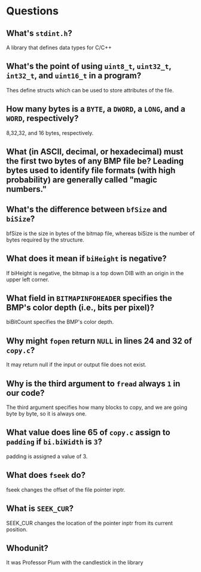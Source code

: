 # Questions

## What's `stdint.h`?

A library that defines data types for C/C++
## What's the point of using `uint8_t`, `uint32_t`, `int32_t`, and `uint16_t` in a program?

Thes define structs which can be used to store attributes of the file.

## How many bytes is a `BYTE`, a `DWORD`, a `LONG`, and a `WORD`, respectively?

8,32,32, and 16 bytes, respectively.

## What (in ASCII, decimal, or hexadecimal) must the first two bytes of any BMP file be? Leading bytes used to identify file formats (with high probability) are generally called "magic numbers."



## What's the difference between `bfSize` and `biSize`?

bfSize is the size in bytes of the bitmap file, whereas biSize is the number of bytes required by the structure.

## What does it mean if `biHeight` is negative?

If biHeight is negative, the bitmap is a top down DIB with an origin in the upper left corner.

## What field in `BITMAPINFOHEADER` specifies the BMP's color depth (i.e., bits per pixel)?

biBitCount specifies the BMP's color depth.

## Why might `fopen` return `NULL` in lines 24 and 32 of `copy.c`?

It may return null if the input or output file does not exist.

## Why is the third argument to `fread` always `1` in our code?

The third argument specifies how many blocks to copy, and we are going byte by byte, so it is always one.

## What value does line 65 of `copy.c` assign to `padding` if `bi.biWidth` is `3`?

padding is assigned a value of 3.

## What does `fseek` do?

fseek changes the offset of the file pointer inptr.

## What is `SEEK_CUR`?

SEEK_CUR changes the location of the pointer inptr from its current position.

## Whodunit?

It was Professor Plum with the candlestick in the library
